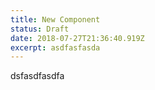 ```yaml
---
title: New Component
status: Draft
date: 2018-07-27T21:36:40.919Z
excerpt: asdfasfasda
---
```

dsfasdfasdfa
